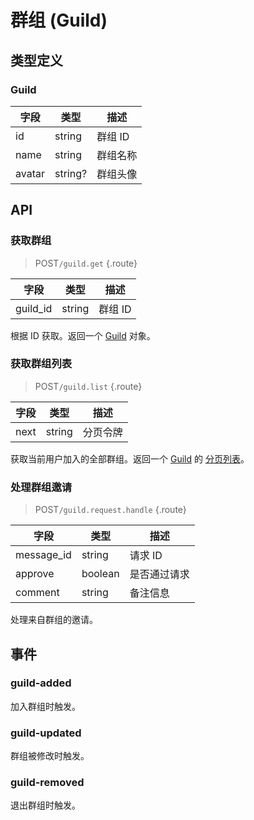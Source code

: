 # 群组 (Guild)

## 类型定义

### Guild

| 字段 | 类型 | 描述 |
| --- | --- | --- |
| id | string | 群组 ID |
| name | string | 群组名称 |
| avatar | string? | 群组头像 |

## API

### 获取群组

> <badge>POST</badge>`/guild.get` {.route}

| 字段 | 类型 | 描述 |
| --- | --- | --- |
| guild_id | string | 群组 ID |

根据 ID 获取。返回一个 [Guild](#guild) 对象。

### 获取群组列表

> <badge>POST</badge>`/guild.list` {.route}

| 字段 | 类型 | 描述 |
| --- | --- | --- |
| next | string | 分页令牌 |

获取当前用户加入的全部群组。返回一个 [Guild](#guild) 的 [分页列表](../protocol/api.md#分页)。

### 处理群组邀请

> <badge>POST</badge>`/guild.request.handle` {.route}

| 字段 | 类型 | 描述 |
| --- | --- | --- |
| message_id | string | 请求 ID |
| approve | boolean | 是否通过请求 |
| comment | string | 备注信息 |

处理来自群组的邀请。

## 事件

### guild-added

加入群组时触发。

### guild-updated

群组被修改时触发。

### guild-removed

退出群组时触发。

